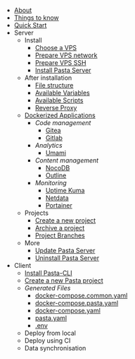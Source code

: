 
* [About](about.md)
* [Things to know](things-to-know.md)
* [Quick Start](quick-start.md)
* Server
  * Install
    * [Choose a VPS](00.server/00.install/00.choose-a-vps)
    * [Prepare VPS network](00.server/00.install/01.prepare-vps-network.md)
    * [Prepare VPS SSH](00.server/00.install/02.prepare-vps-ssh.md)
    * [Install Pasta Server](00.server/00.install/03.install-pasta-server.md)
  * After installation
    * [File structure](00.server/01.after-installation/00.file-structure.md)
    * [Available Variables](00.server/01.after-installation/01.available-variables)
    * [Available Scripts](00.server/01.after-installation/02.available-scripts)
    * [Reverse Proxy](00.server/01.after-installation/03.reverse-proxy.md)
  * [Dockerized Applications](00.server/02.applications/0.index.md)
    * _Code management_
      * [Gitea](00.server/02.applications/00.gitea.md)
      * [Gitlab](00.server/02.applications/01.gitlab.md)
    * _Analytics_
      * [Umami](00.server/02.applications/10.umami.md)
    * _Content management_
      * [NocoDB](00.server/02.applications/20.nocodb.md)
      * [Outline](00.server/02.applications/21.outline.md)
    * _Monitoring_
      * [Uptime Kuma](00.server/02.applications/30.uptime-kuma.md)
      * [Netdata](00.server/02.applications/31.netdata.md)
      * [Portainer](00.server/02.applications/32.portainer.md)
  * Projects
    * [Create a new project](00.server/03.projects/00.create-new-project)
    * [Archive a project](00.server/03.projects/01.archive-a-project.md)
    * [Project Branches](00.server/03.projects/02.project-branches.md)
  * More
    * [Update Pasta Server](00.server/04.more/00.update.md)
    * [Uninstall Pasta Server](00.server/04.more/01.uninstall.md)
* Client
  * [Install Pasta-CLI](01.client/00.install-pasta-cli.md)
  * [Create a new Pasta project](01.client/01.create-new-project.md)
  * _Generated Files_
    * [docker-compose.common.yaml](01.client/10.docker-compose.common.yaml.md)
    * [docker-compose.pasta.yaml](01.client/11.docker-compose.pasta.yaml.md)
    * [docker-compose.yaml](01.client/12.docker-compose.yaml.md)
    * [pasta.yaml](01.client/13.pasta.yaml.md)
    * [.env](01.client/14.dot-env.md)
  * Deploy from local
  * Deploy using CI
  * Data synchronisation

[//]: # (* Types of Pasta Structures)

[//]: # (  * Pasta Yolo)

[//]: # (  * Pasta Gitea)

[//]: # (  * Pasta Gitea)

[//]: # (  * Pasta Github)